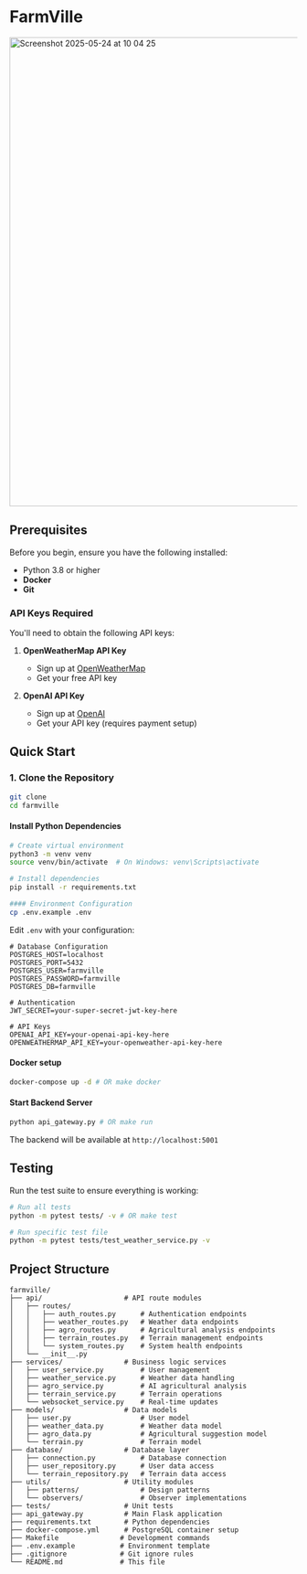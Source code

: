 # FarmVille
<img width="821" alt="Screenshot 2025-05-24 at 10 04 25" src="https://github.com/user-attachments/assets/aee627a1-a994-4a9f-9e59-3ff560c8052b" />

## Prerequisites

Before you begin, ensure you have the following installed:

- Python 3.8 or higher
- **Docker**
- **Git**

### API Keys Required

You'll need to obtain the following API keys:

1. **OpenWeatherMap API Key**
   - Sign up at [OpenWeatherMap](https://openweathermap.org/api)
   - Get your free API key

2. **OpenAI API Key**
   - Sign up at [OpenAI](https://platform.openai.com/)
   - Get your API key (requires payment setup)

## Quick Start

### 1. Clone the Repository

```bash
git clone 
cd farmville
```

#### Install Python Dependencies

```bash
# Create virtual environment
python3 -m venv venv
source venv/bin/activate  # On Windows: venv\Scripts\activate

# Install dependencies
pip install -r requirements.txt

#### Environment Configuration
cp .env.example .env
```

Edit `.env` with your configuration:

```env
# Database Configuration
POSTGRES_HOST=localhost
POSTGRES_PORT=5432
POSTGRES_USER=farmville
POSTGRES_PASSWORD=farmville
POSTGRES_DB=farmville

# Authentication
JWT_SECRET=your-super-secret-jwt-key-here

# API Keys
OPENAI_API_KEY=your-openai-api-key-here
OPENWEATHERMAP_API_KEY=your-openweather-api-key-here
```

#### Docker setup

```bash
docker-compose up -d # OR make docker
```

#### Start Backend Server

```bash
python api_gateway.py # OR make run
```

The backend will be available at `http://localhost:5001`

## Testing

Run the test suite to ensure everything is working:

```bash
# Run all tests
python -m pytest tests/ -v # OR make test

# Run specific test file
python -m pytest tests/test_weather_service.py -v
```

## Project Structure

```
farmville/
├── api/                    # API route modules
│   ├── routes/
│   │   ├── auth_routes.py      # Authentication endpoints
│   │   ├── weather_routes.py   # Weather data endpoints
│   │   ├── agro_routes.py      # Agricultural analysis endpoints
│   │   ├── terrain_routes.py   # Terrain management endpoints
│   │   └── system_routes.py    # System health endpoints
│   └── __init__.py
├── services/               # Business logic services
│   ├── user_service.py         # User management
│   ├── weather_service.py      # Weather data handling
│   ├── agro_service.py         # AI agricultural analysis
│   ├── terrain_service.py      # Terrain operations
│   └── websocket_service.py    # Real-time updates
├── models/                 # Data models
│   ├── user.py                 # User model
│   ├── weather_data.py         # Weather data model
│   ├── agro_data.py            # Agricultural suggestion model
│   └── terrain.py              # Terrain model
├── database/               # Database layer
│   ├── connection.py           # Database connection
│   ├── user_repository.py      # User data access
│   └── terrain_repository.py   # Terrain data access
├── utils/                  # Utility modules
│   ├── patterns/               # Design patterns
│   └── observers/              # Observer implementations
├── tests/                  # Unit tests
├── api_gateway.py          # Main Flask application
├── requirements.txt        # Python dependencies
├── docker-compose.yml      # PostgreSQL container setup
├── Makefile               # Development commands
├── .env.example           # Environment template
├── .gitignore             # Git ignore rules
└── README.md              # This file
```